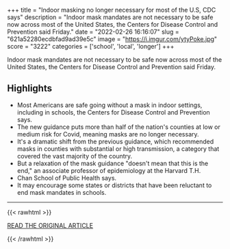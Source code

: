 +++
title = "Indoor masking no longer necessary for most of the U.S, CDC says"
description = "Indoor mask mandates are not necessary to be safe now across most of the United States, the Centers for Disease Control and Prevention said Friday."
date = "2022-02-26 16:16:07"
slug = "621a52280ecdbfad9ad39e5c"
image = "https://i.imgur.com/ytyPoke.jpg"
score = "3222"
categories = ['school', 'local', 'longer']
+++

Indoor mask mandates are not necessary to be safe now across most of the United States, the Centers for Disease Control and Prevention said Friday.

## Highlights

- Most Americans are safe going without a mask in indoor settings, including in schools, the Centers for Disease Control and Prevention says.
- The new guidance puts more than half of the nation's counties at low or medium risk for Covid, meaning masks are no longer necessary.
- It's a dramatic shift from the previous guidance, which recommended masks in counties with substantial or high transmission, a category that covered the vast majority of the country.
- But a relaxation of the mask guidance "doesn't mean that this is the end," an associate professor of epidemiology at the Harvard T.H.
- Chan School of Public Health says.
- It may encourage some states or districts that have been reluctant to end mask mandates in schools.

---

{{< rawhtml >}}
  <p class="article-category">
    <a target="_blank" href="https://www.nbcnews.com/health/health-news/cdc-indoor-masking-no-longer-necessary-us-rcna17686">READ THE ORIGINAL ARTICLE</a>
  </p>
{{< /rawhtml >}}
